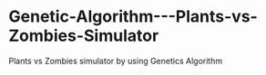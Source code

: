 # Genetic-Algorithm---Plants-vs-Zombies-Simulator
Plants vs Zombies simulator by using Genetics Algorithm
